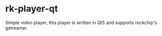 # rk-player-qt
Simple video player, this player is written in Qt5 and supports rockchip's gstreamer.
